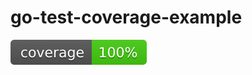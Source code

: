 # go-test-coverage-example

![Code Coverage](https://raw.githubusercontent.com/mrigesh/go-test-coverage-example/badges/.badges/main/coverage.svg)

